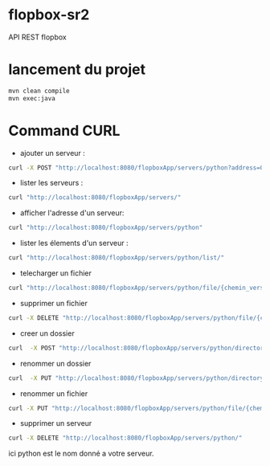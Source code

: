 # flopbox-sr2

API REST flopbox

# lancement du projet

```bash
mvn clean compile
mvn exec:java
``` 

# Command CURL

- ajouter un serveur :

```bash
curl -X POST "http://localhost:8080/flopboxApp/servers/python?address=0.0.0.0&port=2121"
```

- lister les serveurs :

```bash
curl "http://localhost:8080/flopboxApp/servers/"
```
- afficher l'adresse d'un serveur:

```bash
curl "http://localhost:8080/flopboxApp/servers/python"
```

- lister les élements d'un serveur :
```bash
curl "http://localhost:8080/flopboxApp/servers/python/list/"
```
- telecharger un fichier
```bash
curl "http://localhost:8080/flopboxApp/servers/python/file/{chemin_vers_le_fichier}"
```

- supprimer un fichier 
```bash
curl -X DELETE "http://localhost:8080/flopboxApp/servers/python/file/{chemin_vers_le_fichier}"
```

- creer un dossier 

```bash
curl  -X POST "http://localhost:8080/flopboxApp/servers/python/directory/{chemin_ou_creer_le_dossier}/{nom_du_dossier}"
```

- renommer un dossier
```bash
curl  -X PUT "http://localhost:8080/flopboxApp/servers/python/directory/{chemin_vers_le_dossier_a_renommer}/{nom_du_dossier}?newName={nouveau_nom}"
```

- renommer un fichier
```bash
curl -X PUT "http://localhost:8080/flopboxApp/servers/python/file/{chemin_vers_le_fichier_a_renommer}/{nom_du_dossier}?newName={nouveau_nom}"
```

- supprimer un serveur
```bash
curl -X DELETE "http://localhost:8080/flopboxApp/servers/python/"
```
ici python est le nom donné a votre serveur.
